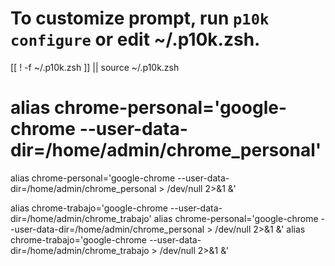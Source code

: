 # To customize prompt, run `p10k configure` or edit ~/.p10k.zsh.
[[ ! -f ~/.p10k.zsh ]] || source ~/.p10k.zsh
# alias chrome-personal='google-chrome --user-data-dir=/home/admin/chrome_personal'

alias chrome-personal='google-chrome --user-data-dir=/home/admin/chrome_personal > /dev/null 2>&1 &'

alias chrome-trabajo='google-chrome --user-data-dir=/home/admin/chrome_trabajo'
alias chrome-personal='google-chrome --user-data-dir=/home/admin/chrome_personal > /dev/null 2>&1 &'
alias chrome-trabajo='google-chrome --user-data-dir=/home/admin/chrome_trabajo > /dev/null 2>&1 &'
